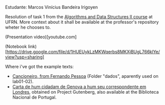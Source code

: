 Estudante: Marcos Vinícius Bandeira Irigoyen

Resolution of task 1 from the [Algorithms and Data Structures II course](https://github.com/ivanovitchm/datastructure) at UFRN. More context about it shall be available at the professor's repository wheter he chooses to.

(Presentation video)[youtube.com]

(Notebook link)[https://drive.google.com/file/d/1HUEUykLzMKWqerbs8MKXjBUgL766klYe/view?usp=sharing]

Where i've got the example texts:
- [Cancioneiro, from Fernando Pessoa](https://github.com/bloff/programacao-II) (Folder "dados", aparently used on lab01-02).
- [Carta de hum cidadam de Genova a hum seu correspondente em Londres](https://www.gutenberg.org/ebooks/18528), obtained on Project Gutenberg, also available at the Biblioteca Nacional de Portugal.